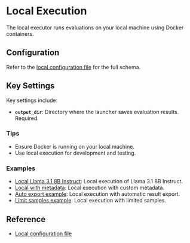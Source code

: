 # Local Execution

The local executor runs evaluations on your local machine using Docker containers.

## Configuration

Refer to the [local configuration file](../../../../packages/nemo-evaluator-launcher/src/nemo_evaluator_launcher/configs/execution/local.yaml) for the full schema.

## Key Settings

Key settings include:

- **`output_dir`**: Directory where the launcher saves evaluation results. Required.

### Tips

- Ensure Docker is running on your local machine.
- Use local execution for development and testing.

### Examples

- [Local Llama 3.1 8B Instruct](https://github.com/NVIDIA-NeMo/Evaluator/tree/main/packages/nemo-evaluator-launcher/examples/local_llama_3_1_8b_instruct.yaml): Local execution of Llama 3.1 8B Instruct.
- [Local with metadata](https://github.com/NVIDIA-NeMo/Evaluator/tree/main/packages/nemo-evaluator-launcher/examples/local_with_user_provided_metadata.yaml): Local execution with custom metadata.
- [Auto export example](https://github.com/NVIDIA-NeMo/Evaluator/tree/main/packages/nemo-evaluator-launcher/examples/local_auto_export_llama_3_1_8b_instruct.yaml): Local execution with automatic result export.
- [Limit samples example](https://github.com/NVIDIA-NeMo/Evaluator/tree/main/packages/nemo-evaluator-launcher/examples/local_limit_samples.yaml): Local execution with limited samples.

## Reference

- [Local configuration file](../../../../packages/nemo-evaluator-launcher/src/nemo_evaluator_launcher/configs/execution/local.yaml)
